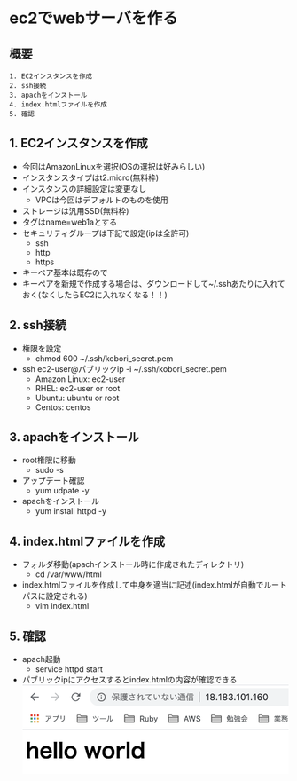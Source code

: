 # ec2でwebサーバを作る
## 概要
```
1. EC2インスタンスを作成
2. ssh接続
3. apachをインストール
4. index.htmlファイルを作成
5. 確認
```

## 1. EC2インスタンスを作成
- 今回はAmazonLinuxを選択(OSの選択は好みらしい)
- インスタンスタイプはt2.micro(無料枠)
- インスタンスの詳細設定は変更なし
  * VPCは今回はデフォルトのものを使用
- ストレージは汎用SSD(無料枠)
- タグはname=web1aとする
- セキュリティグループは下記で設定(ipは全許可)
  * ssh
  * http
  * https
- キーペア基本は既存ので
- キーペアを新規で作成する場合は、ダウンロードして~/.sshあたりに入れておく(なくしたらEC2に入れなくなる！！)

## 2. ssh接続
- 権限を設定
  - chmod 600 ~/.ssh/kobori_secret.pem
- ssh ec2-user@パブリックip -i ~/.ssh/kobori_secret.pem
  * Amazon Linux: ec2-user
  * RHEL: ec2-user or root
  * Ubuntu: ubuntu or root
  * Centos: centos

## 3. apachをインストール
- root権限に移動
  - sudo -s
- アップデート確認
  - yum udpate -y
- apachをインストール
  - yum install  httpd -y

## 4. index.htmlファイルを作成
- フォルダ移動(apachインストール時に作成されたディレクトリ)
  - cd /var/www/html
- index.htmlファイルを作成して中身を適当に記述(index.htmlが自動でルートパスに設定される)
  - vim index.html

## 5. 確認
- apach起動
  - service httpd start
- パブリックipにアクセスするとindex.htmlの内容が確認できる
![Hello World](../image/hello_world.png)
